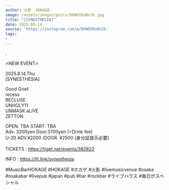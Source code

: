 ```yaml
---
author: 火影 -HOKAGE-
image: /assets/images/posts/DKWQYDoBn2k.jpg
title: "[SYNESTHESIA]"
date: 2025-08-14
source: 'https://instagram.com/p/DKWQYDoBn2k'
tags:
- 
---
```

.

🔥NEW EVENT🔥

2025.8.14.Thu<br>
[SYNESTHESIA]

Good Grief<br>
recess<br>
RECLUSE<br>
UNHOLY11<br>
UNMASK aLIVE<br>
ZETTON

OPEN: TBA START: TBA<br>
Adv. 3200yen Door.3700yen (+Drink fee)<br>
U-20 ADV.¥2000 /DOOR. ¥2500 (身分証提示必要)<br>
 <br>
TICKETS : https://tiget.net/events/382822

INFO : https://lit.link/synesthesia

#MusicBarHOKAGE #HOKAGE #ホカゲ #火影 #livemusicvenue #osaka #osakabar #livepub #japan #pub #bar #rockbar #ライブハウス #毎日がスペシャル